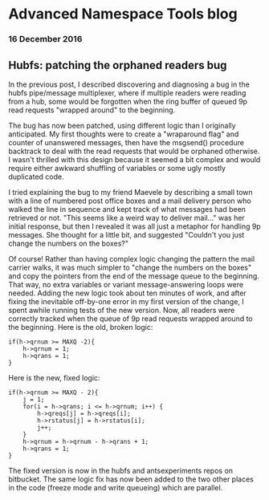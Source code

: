 # Advanced Namespace Tools blog

### 16 December 2016

## Hubfs: patching the orphaned readers bug

In the previous post, I described discovering and diagnosing a bug in the hubfs pipe/message multiplexer, where if multiple readers were reading from a hub, some would be forgotten when the ring buffer of queued 9p read requests "wrapped around" to the beginning.

The bug has now been patched, using different logic than I originally anticipated. My first thoughts were to create a "wraparound flag" and counter of unanswered messages, then have the msgsend() procedure backtrack to deal with the read requests that would be orphaned otherwise. I wasn't thrilled with this design because it seemed a bit complex and would require either awkward shuffling of variables or some ugly mostly duplicated code.

I tried explaining the bug to my friend Maevele by describing a small town with a line of numbered post office boxes and a mail delivery person who walked the line in sequence and kept track of what messages had been retrieved or not. "This seems like a weird way to deliver mail..." was her initial response, but then I revealed it was all just a metaphor for handling 9p messages. She thought for a little bit, and suggested "Couldn't you just change the numbers on the boxes?"

Of course! Rather than having complex logic changing the pattern the mail carrier walks, it was much simpler to "change the numbers on the boxes" and copy the pointers from the end of the message queue to the beginning. That way, no extra variables or variant message-answering loops were needed. Adding the new logic took about ten minutes of work, and after fixing the inevitable off-by-one error in my first version of the change, I spent awhile running tests of the new version. Now, all readers were correctly tracked when the queue of 9p read requests wrapped around to the beginning. Here is the old, broken logic:

	if(h->qrnum >= MAXQ -2){
		h->qrnum = 1;
		h->qrans = 1;
	}

Here is the new, fixed logic:

	if(h->qrnum >= MAXQ - 2){
		j = 1;
		for(i = h->qrans; i <= h->qrnum; i++) {
			h->qreqs[j] = h->qreqs[i];
			h->rstatus[j] = h->rstatus[i];
			j++;
		}
		h->qrnum = h->qrnum - h->qrans + 1;
		h->qrans = 1;
	}

The fixed version is now in the hubfs and antsexperiments repos on bitbucket. The same logic fix has now been added to the two other places in the code (freeze mode and write queueing) which are parallel.
